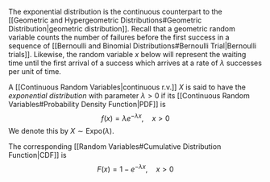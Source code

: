 The exponential distribution is the continuous counterpart to the [[Geometric and Hypergeometric Distributions#Geometric Distribution|geometric distribution]]. Recall that a geometric random variable counts the number of failures before the first success in a sequence of [[Bernoulli and Binomial Distributions#Bernoulli Trial|Bernoulli trials]]. Likewise, the random variable $x$ below will represent the waiting time until the first arrival of a success which arrives at a rate of $\lambda$ successes per unit of time.

A [[Continuous Random Variables|continuous r.v.]] $X$ is said to have the *exponential distribution* with parameter $\lambda >0$ if its [[Continuous Random Variables#Probability Density Function|PDF]] is
$$
f(x) =\lambda e^{-\lambda x}, \quad x>0
$$
We denote this by $X \sim \mathrm{Expo}(\lambda)$.

The corresponding [[Random Variables#Cumulative Distribution Function|CDF]] is 
$$
F(x) = 1-e^{-\lambda x}, \quad x>0
$$

